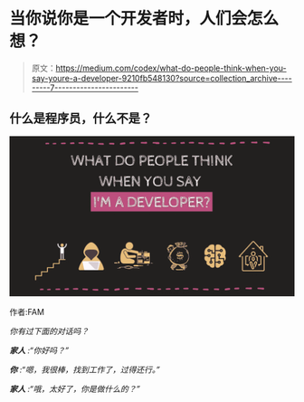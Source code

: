 # 当你说你是一个开发者时，人们会怎么想？

> 原文：<https://medium.com/codex/what-do-people-think-when-you-say-youre-a-developer-9210fb548130?source=collection_archive---------7----------------------->

## **什么是程序员，什么不是？**

![](img/df0215feedb94c8f1644060e55d1f409.png)

作者:FAM

*你有过下面的对话吗？*

***家人*** *:“你好吗？”*

***你*** *:“嗯，我很棒，找到工作了，过得还行。”*

***家人*** *:“哦，太好了，你是做什么的？”*
